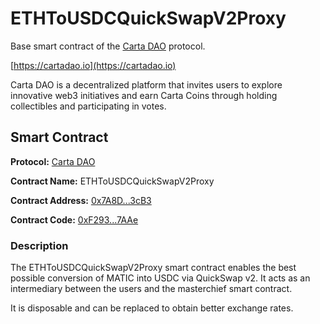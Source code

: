 # ETHToUSDCQuickSwapV2Proxy

Base smart contract of the [Carta DAO](https://cartadao.io) protocol.

[https://cartadao.io](https://cartadao.io)

Carta DAO is a decentralized platform that invites users to explore innovative web3 initiatives and earn Carta Coins through holding collectibles and participating in votes.

## Smart Contract

**Protocol:** [Carta DAO](https://cartadao.io)

**Contract Name:** ETHToUSDCQuickSwapV2Proxy

**Contract Address:** [0x7A8D...3cB3](https://polygonscan.com/address/0xF293683D6ce2b0113ca30eD2591DaCD004A77AAe)

**Contract Code:** [0xF293...7AAe](https://polygonscan.com/address/0xF293683D6ce2b0113ca30eD2591DaCD004A77AAe#code)

### Description
The ETHToUSDCQuickSwapV2Proxy smart contract enables the best possible conversion of MATIC into USDC via QuickSwap v2. It acts as an intermediary between the users and the masterchief smart contract.

It is disposable and can be replaced to obtain better exchange rates.
